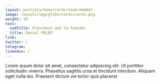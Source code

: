 ```yaml
---
layout: partials/home/cards/team-member
image: /assets/img/globe/cards/card1.png
weight: 10
text:
  subTitle: President and Co-founder
  title: Daniel PELED
link:
twitter: /
telegram:
linkedin: /
---
```


Lorem ipsum dolor sit amet, consectetur adipiscing elit. Ut porttitor sollicitudin viverra. Phasellus sagittis urna et tincidunt interdum. Aliquam eget nulla leo. Praesent dictum vel tortor quis placerat
